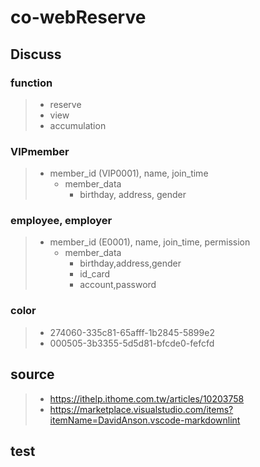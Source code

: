 # co-webReserve

## Discuss

### function
>
> * reserve
> * view
> * accumulation

### VIPmember
>
> * member_id (VIP0001), name, join_time
>   * member_data
>     * birthday, address, gender

### employee, employer
>
> * member_id (E0001), name, join_time, permission
>   * member_data
>     * birthday,address,gender
>     * id_card
>     * account,password

### color
>
> * 274060-335c81-65afff-1b2845-5899e2
> * 000505-3b3355-5d5d81-bfcde0-fefcfd

## source
>
>
>* <https://ithelp.ithome.com.tw/articles/10203758>
>* <https://marketplace.visualstudio.com/items?itemName=DavidAnson.vscode-markdownlint>

## test